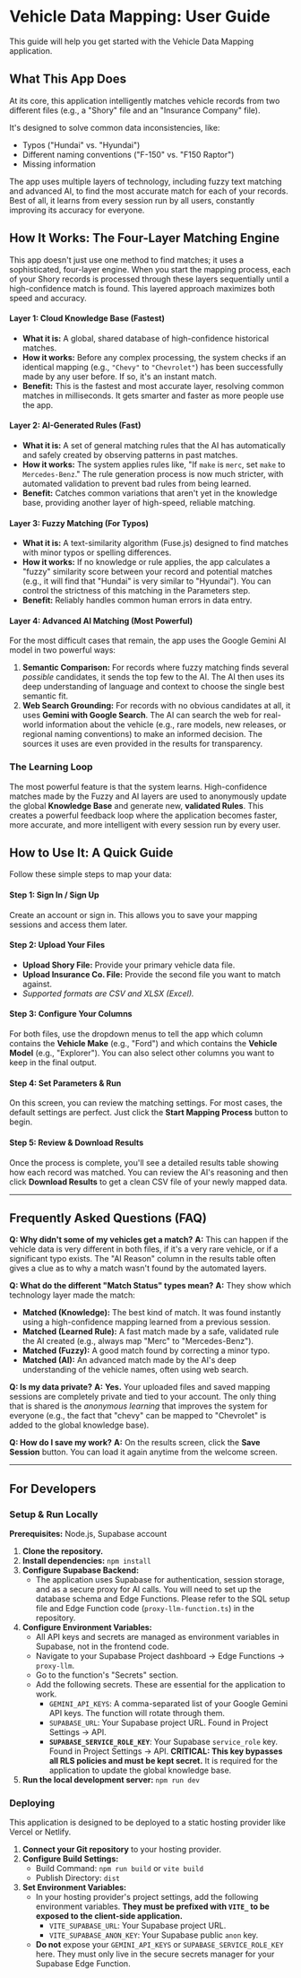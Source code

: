 # Vehicle Data Mapping: User Guide

This guide will help you get started with the Vehicle Data Mapping application.

## What This App Does

At its core, this application intelligently matches vehicle records from two different files (e.g., a "Shory" file and an "Insurance Company" file).

It's designed to solve common data inconsistencies, like:
- Typos ("Hundai" vs. "Hyundai")
- Different naming conventions ("F-150" vs. "F150 Raptor")
- Missing information

The app uses multiple layers of technology, including fuzzy text matching and advanced AI, to find the most accurate match for each of your records. Best of all, it learns from every session run by all users, constantly improving its accuracy for everyone.

## How It Works: The Four-Layer Matching Engine

This app doesn't just use one method to find matches; it uses a sophisticated, four-layer engine. When you start the mapping process, each of your Shory records is processed through these layers sequentially until a high-confidence match is found. This layered approach maximizes both speed and accuracy.

#### Layer 1: Cloud Knowledge Base (Fastest)

*   **What it is:** A global, shared database of high-confidence historical matches.
*   **How it works:** Before any complex processing, the system checks if an identical mapping (e.g., `"Chevy"` to `"Chevrolet"`) has been successfully made by any user before. If so, it's an instant match.
*   **Benefit:** This is the fastest and most accurate layer, resolving common matches in milliseconds. It gets smarter and faster as more people use the app.

#### Layer 2: AI-Generated Rules (Fast)

*   **What it is:** A set of general matching rules that the AI has automatically and safely created by observing patterns in past matches.
*   **How it works:** The system applies rules like, "If `make` is `merc`, set `make` to `Mercedes-Benz`." The rule generation process is now much stricter, with automated validation to prevent bad rules from being learned.
*   **Benefit:** Catches common variations that aren't yet in the knowledge base, providing another layer of high-speed, reliable matching.

#### Layer 3: Fuzzy Matching (For Typos)

*   **What it is:** A text-similarity algorithm (Fuse.js) designed to find matches with minor typos or spelling differences.
*   **How it works:** If no knowledge or rule applies, the app calculates a "fuzzy" similarity score between your record and potential matches (e.g., it will find that "Hundai" is very similar to "Hyundai"). You can control the strictness of this matching in the Parameters step.
*   **Benefit:** Reliably handles common human errors in data entry.

#### Layer 4: Advanced AI Matching (Most Powerful)

For the most difficult cases that remain, the app uses the Google Gemini AI model in two powerful ways:

1.  **Semantic Comparison:** For records where fuzzy matching finds several *possible* candidates, it sends the top few to the AI. The AI then uses its deep understanding of language and context to choose the single best semantic fit.
2.  **Web Search Grounding:** For records with no obvious candidates at all, it uses **Gemini with Google Search**. The AI can search the web for real-world information about the vehicle (e.g., rare models, new releases, or regional naming conventions) to make an informed decision. The sources it uses are even provided in the results for transparency.

### The Learning Loop

The most powerful feature is that the system learns. High-confidence matches made by the Fuzzy and AI layers are used to anonymously update the global **Knowledge Base** and generate new, **validated Rules**. This creates a powerful feedback loop where the application becomes faster, more accurate, and more intelligent with every session run by every user.

## How to Use It: A Quick Guide

Follow these simple steps to map your data:

#### Step 1: Sign In / Sign Up
Create an account or sign in. This allows you to save your mapping sessions and access them later.

#### Step 2: Upload Your Files
- **Upload Shory File:** Provide your primary vehicle data file.
- **Upload Insurance Co. File:** Provide the second file you want to match against.
- _Supported formats are CSV and XLSX (Excel)._

#### Step 3: Configure Your Columns
For both files, use the dropdown menus to tell the app which column contains the **Vehicle Make** (e.g., "Ford") and which contains the **Vehicle Model** (e.g., "Explorer"). You can also select other columns you want to keep in the final output.

#### Step 4: Set Parameters & Run
On this screen, you can review the matching settings. For most cases, the default settings are perfect. Just click the **Start Mapping Process** button to begin.

#### Step 5: Review & Download Results
Once the process is complete, you'll see a detailed results table showing how each record was matched. You can review the AI's reasoning and then click **Download Results** to get a clean CSV file of your newly mapped data.

---

## Frequently Asked Questions (FAQ)

**Q: Why didn't some of my vehicles get a match?**
**A:** This can happen if the vehicle data is very different in both files, if it's a very rare vehicle, or if a significant typo exists. The "AI Reason" column in the results table often gives a clue as to why a match wasn't found by the automated layers.

**Q: What do the different "Match Status" types mean?**
**A:** They show which technology layer made the match:
- **Matched (Knowledge):** The best kind of match. It was found instantly using a high-confidence mapping learned from a previous session.
- **Matched (Learned Rule):** A fast match made by a safe, validated rule the AI created (e.g., always map "Merc" to "Mercedes-Benz").
- **Matched (Fuzzy):** A good match found by correcting a minor typo.
- **Matched (AI):** An advanced match made by the AI's deep understanding of the vehicle names, often using web search.

**Q: Is my data private?**
**A:** **Yes.** Your uploaded files and saved mapping sessions are completely private and tied to your account. The only thing that is shared is the *anonymous learning* that improves the system for everyone (e.g., the fact that "chevy" can be mapped to "Chevrolet" is added to the global knowledge base).

**Q: How do I save my work?**
**A:** On the results screen, click the **Save Session** button. You can load it again anytime from the welcome screen.

---

## For Developers

### Setup & Run Locally

**Prerequisites:** Node.js, Supabase account

1.  **Clone the repository.**
2.  **Install dependencies:**
    `npm install`
3.  **Configure Supabase Backend:**
    *   The application uses Supabase for authentication, session storage, and as a secure proxy for AI calls. You will need to set up the database schema and Edge Functions. Please refer to the SQL setup file and Edge Function code (`proxy-llm-function.ts`) in the repository.
4.  **Configure Environment Variables:**
    *   All API keys and secrets are managed as environment variables in Supabase, not in the frontend code.
    *   Navigate to your Supabase Project dashboard -> Edge Functions -> `proxy-llm`.
    *   Go to the function's "Secrets" section.
    *   Add the following secrets. These are essential for the application to work.
        *   `GEMINI_API_KEYS`: A comma-separated list of your Google Gemini API keys. The function will rotate through them.
        *   `SUPABASE_URL`: Your Supabase project URL. Found in Project Settings -> API.
        *   **`SUPABASE_SERVICE_ROLE_KEY`**: Your Supabase `service_role` key. Found in Project Settings -> API. **CRITICAL: This key bypasses all RLS policies and must be kept secret.** It is required for the application to update the global knowledge base.
5.  **Run the local development server:**
    `npm run dev`

### Deploying

This application is designed to be deployed to a static hosting provider like Vercel or Netlify.

1.  **Connect your Git repository** to your hosting provider.
2.  **Configure Build Settings:**
    *   Build Command: `npm run build` or `vite build`
    *   Publish Directory: `dist`
3.  **Set Environment Variables:**
    *   In your hosting provider's project settings, add the following environment variables. **They must be prefixed with `VITE_` to be exposed to the client-side application.**
        *   `VITE_SUPABASE_URL`: Your Supabase project URL.
        *   `VITE_SUPABASE_ANON_KEY`: Your Supabase public `anon` key.
    *   **Do not** expose your `GEMINI_API_KEYS` or `SUPABASE_SERVICE_ROLE_KEY` here. They must only live in the secure secrets manager for your Supabase Edge Function.